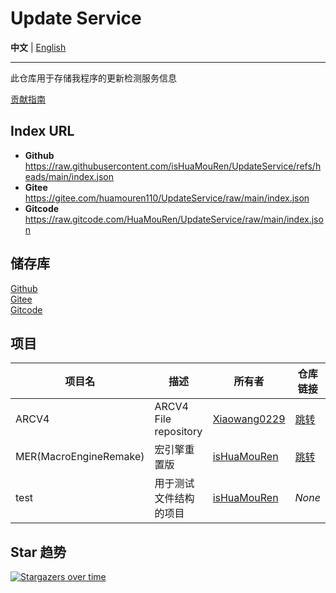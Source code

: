 # Update Service

**中文** | [English](/README.en.md)

---

此仓库用于存储我程序的更新检测服务信息

[贡献指南](/CONTRIBUTING.md)

## Index URL
- **Github** https://raw.githubusercontent.com/isHuaMouRen/UpdateService/refs/heads/main/index.json
- **Gitee** https://gitee.com/huamouren110/UpdateService/raw/main/index.json
- **Gitcode** https://raw.gitcode.com/HuaMouRen/UpdateService/raw/main/index.json

## 储存库

[Github](https://github.com/isHuaMouRen/UpdateService)  
[Gitee](https://gitee.com/huamouren110/UpdateService)  
[Gitcode](https://gitcode.com/HuaMouRen/UpdateService)  

## 项目

|项目名|描述|所有者|仓库链接|
|-|-|-|-|
|ARCV4|ARCV4 File repository|[Xiaowang0229](https://github.com/Xiaowang0229)|[跳转](https://github.com/Xiaowang0229/ARCV4)|
|MER(MacroEngineRemake)|宏引擎重置版|[isHuaMouRen](https://github.com/isHuaMouRen)|[跳转](https://github.com/isHuaMouRen/MacroEngineRemake)|
|test|用于测试文件结构的项目|[isHuaMouRen](https://github.com/isHuaMouRen)|*None*|

## Star 趋势
[![Stargazers over time](https://starchart.cc/isHuaMouRen/UpdateService.svg?variant=light)](https://starchart.cc/isHuaMouRen/UpdateService)
